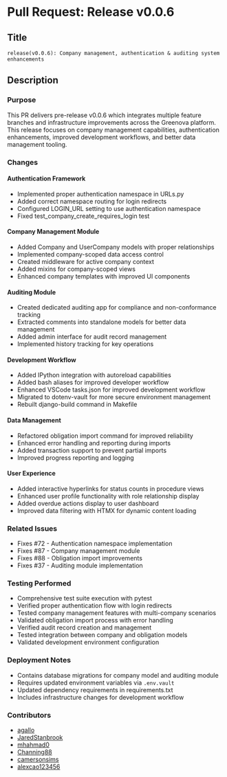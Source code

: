 # Pull Request: Release v0.0.6

## Title

`release(v0.0.6): Company management, authentication & auditing system enhancements`

## Description

### Purpose

This PR delivers pre-release v0.0.6 which integrates multiple feature branches
and infrastructure improvements across the Greenova platform. This release
focuses on company management capabilities, authentication enhancements,
improved development workflows, and better data management tooling.

### Changes

#### Authentication Framework

- Implemented proper authentication namespace in URLs.py
- Added correct namespace routing for login redirects
- Configured LOGIN_URL setting to use authentication namespace
- Fixed test_company_create_requires_login test

#### Company Management Module

- Added Company and UserCompany models with proper relationships
- Implemented company-scoped data access control
- Created middleware for active company context
- Added mixins for company-scoped views
- Enhanced company templates with improved UI components

#### Auditing Module

- Created dedicated auditing app for compliance and non-conformance tracking
- Extracted comments into standalone models for better data management
- Added admin interface for audit record management
- Implemented history tracking for key operations

#### Development Workflow

- Added IPython integration with autoreload capabilities
- Added bash aliases for improved developer workflow
- Enhanced VSCode tasks.json for improved development workflow
- Migrated to dotenv-vault for more secure environment management
- Rebuilt django-build command in Makefile

#### Data Management

- Refactored obligation import command for improved reliability
- Enhanced error handling and reporting during imports
- Added transaction support to prevent partial imports
- Improved progress reporting and logging

#### User Experience

- Added interactive hyperlinks for status counts in procedure views
- Enhanced user profile functionality with role relationship display
- Added overdue actions display to user dashboard
- Improved data filtering with HTMX for dynamic content loading

### Related Issues

- Fixes #72 - Authentication namespace implementation
- Fixes #87 - Company management module
- Fixes #88 - Obligation import improvements
- Fixes #37 - Auditing module implementation

### Testing Performed

- Comprehensive test suite execution with pytest
- Verified proper authentication flow with login redirects
- Tested company management features with multi-company scenarios
- Validated obligation import process with error handling
- Verified audit record creation and management
- Tested integration between company and obligation models
- Validated development environment configuration

### Deployment Notes

- Contains database migrations for company model and auditing module
- Requires updated environment variables via `.env.vault`
- Updated dependency requirements in requirements.txt
- Includes infrastructure changes for development workflow

### Contributors

- [agallo](https://github.com/enveng-group)
- [JaredStanbrook](https://github.com/JaredStanbrook)
- [mhahmad0](https://github.com/mhahmad0)
- [Channing88](https://github.com/Channing88)
- [camersonsims](https://github.com/camersonsims)
- [alexcao123456](https://github.com/alexcao123456)
